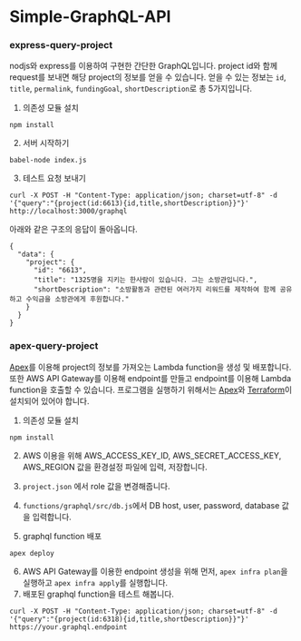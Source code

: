 # Simple-GraphQL-API

### express-query-project

nodjs와 express를 이용하여 구현한 간단한 GraphQL입니다. project id와 함께 request를 보내면 해당 project의 정보를 얻을 수 있습니다. 얻을 수 있는 정보는 `id`, `title`, `permalink`, `fundingGoal`, `shortDescription`로 총 5가지입니다.

1. 의존성 모듈 설치
  ```
  npm install
  ```

2. 서버 시작하기
  ```
  babel-node index.js
  ```
3. 테스트 요청 보내기

  ```
  curl -X POST -H "Content-Type: application/json; charset=utf-8" -d '{"query":"{project(id:6613){id,title,shortDescription}}"}' http://localhost:3000/graphql
  ```
아래와 같은 구조의 응답이 돌아옵니다.
  
  ```
  {
    "data": {
      "project": {
        "id": "6613",
        "title": "1325명을 지키는 한사람이 있습니다. 그는 소방관입니다.",
        "shortDescription": "소방활동과 관련된 여러가지 리워드를 제작하여 함께 공유하고 수익금을 소방관에게 후원합니다."
      }
    }
  }
  ```


### apex-query-project
[Apex](https://github.com/apex/apex)를 이용해 project의 정보를 가져오는 Lambda function을 생성 및 배포합니다. 또한 AWS API Gateway를 이용해 endpoint를 만들고 endpoint를 이용해 Lambda function을 호출할 수 있습니다. 프로그램을 실행하기 위해서는 [Apex](http://apex.run/)와 [Terraform](https://www.terraform.io/downloads.html)이 설치되어 있어야 합니다. 

1. 의존성 모듈 설치
  ```
  npm install
  ```
2. AWS 이용을 위해  AWS_ACCESS_KEY_ID, AWS_SECRET_ACCESS_KEY, AWS_REGION 값을 환경설정 파일에 입력, 저장합니다. 
3. `project.json` 에서 role 값을 변경해줍니다.
4. `functions/graphql/src/db.js`에서 DB host, user, password, database 값을 입력합니다.

5. graphql function 배포
  ```
  apex deploy
  ```

6. AWS API Gateway를 이용한 endpoint 생성을 위해 먼저, `apex infra plan`을 실행하고 `apex infra apply`를 실행합니다.
7. 배포된 graphql function을 테스트 해봅니다.
  ```
  curl -X POST -H "Content-Type: application/json; charset=utf-8" -d '{"query":"{project(id:6318){id,title,shortDescription}}"}' https://your.graphql.endpoint
  ```


